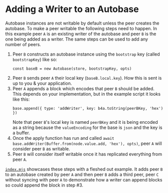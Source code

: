 # Adding a Writer to an Autobase

Autobase instances are not writable by default unless the peer creates the
autobase. To make a peer writable the following steps need to happen. In this
example peer `A` is an existing writer of the autobase and peer `B` is the one
being added as a writer. The same steps can be used to add any number of peers.

1. Peer `B` constructs an autobase instance using the `bootstrap` key (called
   `bootstrapKey`) like so:  
   ```
   const baseB = new Autobase(store, bootstrapKey, opts)
   ```
2. Peer `B` sends peer `A` their local key (`baseB.local.key`). How this is sent
   is up to you & your application.
3. Peer `A` appends a block which encodes that peer `B` should be added. This
   depends on your implementation, but in the example script it looks like this:
   ```
   base.append({ type: 'addWriter', key: b4a.toString(peerBKey, 'hex') })
   ```
   Note that peer `B`'s local key is named `peerBKey` and it is being encoded as
   a string because the `valueEncoding` for the base is `json` and the key is a
   buffer.
4. Once the apply function has run and called
   `await base.addWriter(Buffer.from(node.value.add, 'hex'), opts)`, peer `A`
   will consider peer `B` as writable.
5. Peer `B` will consider itself writable once it has replicated everything from
   peer `A`.

[`index.mjs`](index.mjs) showcases these steps with a fleshed out example. It
adds peer `B` to an autobase created by peer `A` and then peer `B` adds a third
peer, peer `C` without syncing with peer `A` to demonstrate how a writer can
append blocks so could append the block in step #3.
